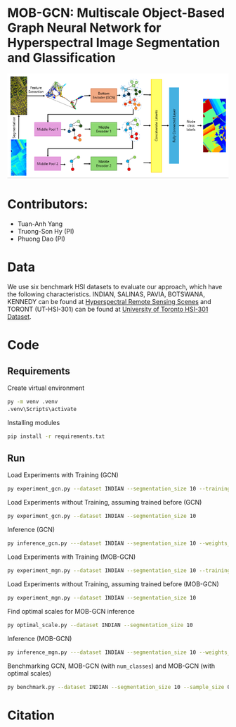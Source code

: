 # MOB-GCN: Multiscale Object-Based Graph Neural Network for Hyperspectral Image Segmentation and Glassification

![MOB-GCN Architecture](architecture.png)

# Contributors:
* Tuan-Anh Yang
* Truong-Son Hy (PI)
* Phuong Dao (PI)

# Data
We use six benchmark HSI datasets to evaluate our approach, which have the following characteristics. INDIAN, SALINAS, PAVIA, BOTSWANA, KENNEDY can be found at [Hyperspectral Remote Sensing Scenes](https://www.ehu.eus/ccwintco/index.php/Hyperspectral_Remote_Sensing_Scenes) and TORONT (UT-HSI-301) can be found at [University of Toronto HSI-301 Dataset](http://vclab.science.uoit.ca/datasets/ut-hsi301/).
# Code
## Requirements

Create virtual environment
```bash
py -m venv .venv
.venv\Scripts\activate
```

Installing modules
```bash
pip install -r requirements.txt
```

##  Run

Load Experiments with Training (GCN)
```bash
py experiment_gcn.py --dataset INDIAN --segmentation_size 10 --training
```

Load Experiments without Training, assuming trained before (GCN)
```bash
py experiment_gcn.py --dataset INDIAN --segmentation_size 10
```

Inference (GCN)
```bash
py inference_gcn.py ---dataset INDIAN --segmentation_size 10 --weights_path output/INDIAN/experiment/gcn_model.pth --output_path output/INDIAN
```

Load Experiments with Training (MOB-GCN)
```bash
py experiment_mgn.py --dataset INDIAN --segmentation_size 10 --training
```

Load Experiments without Training, assuming trained before (MOB-GCN)
```bash
py experiment_mgn.py --dataset INDIAN --segmentation_size 10
```

Find optimal scales for MOB-GCN inference
```bash
py optimal_scale.py --dataset INDIAN --segmentation_size 10
```

Inference (MOB-GCN)
```bash
py inference_mgn.py ---dataset INDIAN --segmentation_size 10 --weights_path output/INDIAN/experiment/gcn_model.pth --output_path output/INDIAN --num_clusters 33,28,22,13,4
```

Benchmarking GCN, MOB-GCN (with `num_classes`) and MOB-GCN (with optimal scales)
```bash
py benchmark.py --dataset INDIAN --segmentation_size 10 --sample_size 0.05 --num_clusters 33,28,22,13,4
```

# Citation
